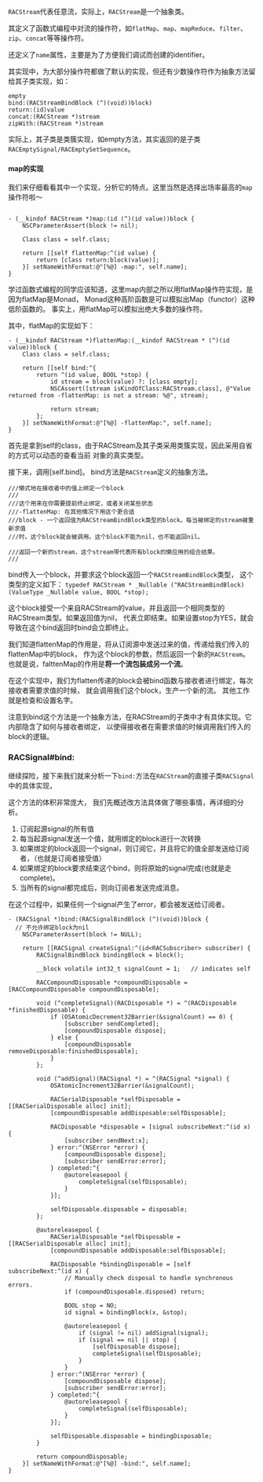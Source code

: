 `RACStream`代表任意流，实际上，`RACStream`是一个抽象类。

其定义了函数式编程中对流的操作符，如`flatMap`、`map`、`mapReduce`、`filter`、`zip`、`concat`等等操作符。

还定义了`name`属性，主要是为了方便我们调试而创建的identifier。

其实现中，为大部分操作符都做了默认的实现，但还有少数操作符作为抽象方法留给其子类实现，如：

```objc
empty
bind:(RACStreamBindBlock (^)(void))block)
return:(id)value
concat:(RACStream *)stream
zipWith:(RACStream *)stream
```

 实际上，其子类是类簇实现，如empty方法，其实返回的是子类`RACEmptySignal/RACEmptySetSequence`。


 #### map的实现

我们来仔细看看其中一个实现，分析它的特点。这里当然是选择出场率最高的`map`操作符啦～

```objc

- (__kindof RACStream *)map:(id (^)(id value))block {
	NSCParameterAssert(block != nil);

	Class class = self.class;

	return [[self flattenMap:^(id value) {
		return [class return:block(value)];
	}] setNameWithFormat:@"[%@] -map:", self.name];
}

```

学过函数式编程的同学应该知道，这里map内部之所以用flatMap操作符实现，是因为flatMap是Monad，
Monad这种高阶函数是可以模拟出Map（functor）这种低阶函数的。
事实上，用flatMap可以模拟出绝大多数的操作符。

其中，flatMap的实现如下：

```objc
- (__kindof RACStream *)flattenMap:(__kindof RACStream * (^)(id value))block {
	Class class = self.class;

	return [[self bind:^{
		return ^(id value, BOOL *stop) {
			id stream = block(value) ?: [class empty];
			NSCAssert([stream isKindOfClass:RACStream.class], @"Value returned from -flattenMap: is not a stream: %@", stream);

			return stream;
		};
	}] setNameWithFormat:@"[%@] -flattenMap:", self.name];
}
```

首先是拿到self的class，由于RACStream及其子类采用类簇实现，因此采用自省的方式可以动态的查看当前
对象的真实类型。

接下来，调用[self.bind]。
bind方法是`RACStream`定义的抽象方法。

```
///懒式地在接收者中的值上绑定一个block
///
///这个用来在你需要提前终止绑定，或者关闭某些状态
///-flattenMap: 在其他情况下用这个更合适
///block - 一个返回值为RACStreamBindBlock类型的block。每当被绑定的stream被重新求值
///时，这个block就会被调用。这个block不能为nil，也不能返回nil。

///返回一个新的stream，这个stream带代表所有block的懒应用的组合结果。
///
```
bind传入一个block，并要求这个block返回一个`RACStreamBindBlock`类型，
这个类型的定义如下：
`typedef RACStream * _Nullable (^RACStreamBindBlock)(ValueType _Nullable value, BOOL *stop);`

这个block接受一个来自RACStream的value，并且返回一个相同类型的RACStream类型。如果返回值为nil，
代表立即结束。如果设置stop为YES，就会导致在这个bind返回时bind会立即终止。


我们知道flattenMap的作用是，将从订阅源中发送过来的值，传递给我们传入的flattenMap中的block，
作为这个block的参数，然后返回一个新的`RACStream`。
也就是说，falttenMap的作用是**将一个流包装成另一个流**。

在这个实现中，我们为flatten传递的block会被bind函数与接收者进行绑定，每次接收者需要求值的时候，
就会调用我们这个block，生产一个新的流。
其他工作就是检查和设置名字。


注意到bind这个方法是一个抽象方法，在RACStream的子类中才有具体实现。它内部隐含了如何与接收者绑定，
以使得接收者在需要求值的时候调用我们传入的block的逻辑。

### RACSignal#bind:

继续探险，接下来我们就来分析一下`bind:`方法在`RACStream`的直接子类`RACSignal`中的具体实现，

这个方法的体积非常庞大，
我们先概述改方法具体做了哪些事情，再详细的分析。

1. 订阅起源signal的所有值
2. 每当起源signal发送一个值，就用绑定的block进行一次转换
3. 如果绑定的block返回一个signal，则订阅它，并且将它的值全部发送给订阅者，（也就是订阅者接受值）
4. 如果绑定的block要求结束这个bind，则将原始的signal完成(也就是走complete)。
5. 当所有的signal都完成后，则向订阅者发送完成消息。

在这个过程中，如果任何一个signal产生了error，都会被发送给订阅者。

```
- (RACSignal *)bind:(RACSignalBindBlock (^)(void))block {
  // 不允许绑定block为nil
	NSCParameterAssert(block != NULL);

	return [[RACSignal createSignal:^(id<RACSubscriber> subscriber) {
		RACSignalBindBlock bindingBlock = block();

		__block volatile int32_t signalCount = 1;   // indicates self

		RACCompoundDisposable *compoundDisposable = [RACCompoundDisposable compoundDisposable];

		void (^completeSignal)(RACDisposable *) = ^(RACDisposable *finishedDisposable) {
			if (OSAtomicDecrement32Barrier(&signalCount) == 0) {
				[subscriber sendCompleted];
				[compoundDisposable dispose];
			} else {
				[compoundDisposable removeDisposable:finishedDisposable];
			}
		};

		void (^addSignal)(RACSignal *) = ^(RACSignal *signal) {
			OSAtomicIncrement32Barrier(&signalCount);

			RACSerialDisposable *selfDisposable = [[RACSerialDisposable alloc] init];
			[compoundDisposable addDisposable:selfDisposable];

			RACDisposable *disposable = [signal subscribeNext:^(id x) {
				[subscriber sendNext:x];
			} error:^(NSError *error) {
				[compoundDisposable dispose];
				[subscriber sendError:error];
			} completed:^{
				@autoreleasepool {
					completeSignal(selfDisposable);
				}
			}];

			selfDisposable.disposable = disposable;
		};

		@autoreleasepool {
			RACSerialDisposable *selfDisposable = [[RACSerialDisposable alloc] init];
			[compoundDisposable addDisposable:selfDisposable];

			RACDisposable *bindingDisposable = [self subscribeNext:^(id x) {
				// Manually check disposal to handle synchronous errors.
				if (compoundDisposable.disposed) return;

				BOOL stop = NO;
				id signal = bindingBlock(x, &stop);

				@autoreleasepool {
					if (signal != nil) addSignal(signal);
					if (signal == nil || stop) {
						[selfDisposable dispose];
						completeSignal(selfDisposable);
					}
				}
			} error:^(NSError *error) {
				[compoundDisposable dispose];
				[subscriber sendError:error];
			} completed:^{
				@autoreleasepool {
					completeSignal(selfDisposable);
				}
			}];

			selfDisposable.disposable = bindingDisposable;
		}

		return compoundDisposable;
	}] setNameWithFormat:@"[%@] -bind:", self.name];
}

```
